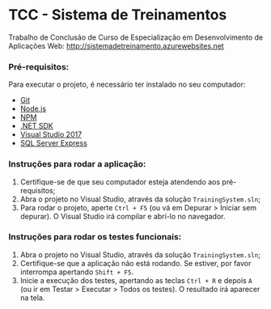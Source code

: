 # TCC - Sistema de Treinamentos

Trabalho de Conclusão de Curso de Especialização em Desenvolvimento de Aplicações Web: http://sistemadetreinamento.azurewebsites.net

### Pré-requisitos:

Para executar o projeto, é necessário ter instalado no seu computador:

- [Git](https://git-scm.com/downloads)
- [Node.js](https://nodejs.org/en/)
- [NPM](https://www.npmjs.com/get-npm)
- [.NET SDK](https://www.microsoft.com/net/learn/get-started/windows)
- [Visual Studio 2017](https://visualstudio.microsoft.com/pt-br/downloads/)
- [SQL Server Express](https://www.microsoft.com/pt-br/sql-server/sql-server-editions-express)


### Instruções para rodar a aplicação:

1. Certifique-se de que seu computador esteja atendendo aos pré-requisitos;
2. Abra o projeto no Visual Studio, através da solução `TrainingSystem.sln`;
3. Para rodar o projeto, aperte `Ctrl + F5` (ou vá em Depurar > Iniciar sem depurar). O Visual Studio irá compilar e abrí-lo no navegador.


### Instruções para rodar os testes funcionais:

1. Abra o projeto no Visual Studio, através da solução `TrainingSystem.sln`;
2. Certifique-se que a aplicação não está rodando. Se estiver, por favor interrompa apertando `Shift + F5`.
3. Inicie a execução dos testes, apertando as teclas `Ctrl + R` e depois `A` (ou ir em Testar > Executar > Todos os testes). O resultado irá aparecer na tela.



